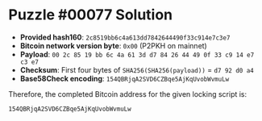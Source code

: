 # Puzzle #00077 Solution

- **Provided hash160**: `2c8519bb6c4a613dd7842644490f33c914e7c3e7`
- **Bitcoin network version byte**: `0x00` (P2PKH on mainnet)
- **Payload**: `00 2c 85 19 bb 6c 4a 61 3d d7 84 26 44 49 0f 33 c9 14 e7 c3 e7`
- **Checksum**: First four bytes of `SHA256(SHA256(payload))` = `d7 92 d0 a4`
- **Base58Check encoding**: `154QBRjqA2SVD6CZBqe5AjKqUvobWvmuLw`

Therefore, the completed Bitcoin address for the given locking script is:

```
154QBRjqA2SVD6CZBqe5AjKqUvobWvmuLw
```

